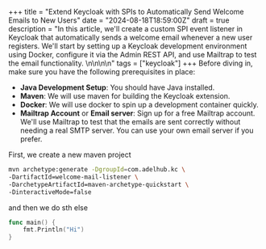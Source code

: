 +++
title = "Extend Keycloak with SPIs to Automatically Send Welcome Emails to New Users"
date = "2024-08-18T18:59:00Z"
draft = true
description = "In this article, we'll create a custom SPI event listener in Keycloak that automatically sends a welcome email whenever a new user registers. We'll start by setting up a Keycloak development environment using Docker, configure it via the Admin REST API, and use Mailtrap to test the email functionality. \n\n\n\n"
tags = ["keycloak"]
+++
Before diving in, make sure you have the following prerequisites in place:

* **Java Development Setup**: You should have Java installed.
* **Maven**: We will use maven for building the Keycloak extension.
* **Docker**: We will use docker to spin up a development container quickly. 
* **Mailtrap Account** or **Email server**: Sign up for a free Mailtrap account. We'll use Mailtrap to test that the emails are sent correctly without needing a real SMTP server. You can use your own email server if you prefer.

First, we create a new maven project 

```sh
mvn archetype:generate -DgroupId=com.adelhub.kc \
-DartifactId=welcome-mail-listener \
-DarchetypeArtifactId=maven-archetype-quickstart \
-DinteractiveMode=false
```

and then we do sth else 
```go
func main() {
    fmt.Println("Hi")
}
```